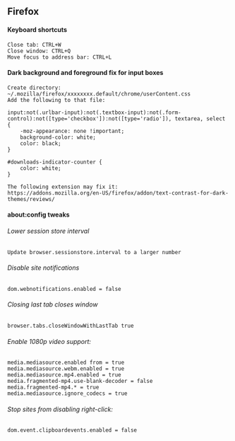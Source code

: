 ## Firefox

#### Keyboard shortcuts
    Close tab: CTRL+W
    Close window: CTRL+Q
    Move focus to address bar: CTRL+L

#### Dark background and foreground fix for input boxes
    Create directory: ~/.mozilla/firefox/xxxxxxxx.default/chrome/userContent.css
    Add the following to that file:

    input:not(.urlbar-input):not(.textbox-input):not(.form-control):not([type='checkbox']):not([type='radio']), textarea, select {
        -moz-appearance: none !important;
        background-color: white;
        color: black;
    }

    #downloads-indicator-counter {
        color: white;
    }

    The following extension may fix it:
    https://addons.mozilla.org/en-US/firefox/addon/text-contrast-for-dark-themes/reviews/

#### about:config tweaks

###### Lower session store interval
    Update browser.sessionstore.interval to a larger number

###### Disable site notifications
    dom.webnotifications.enabled = false

###### Closing last tab closes window
    browser.tabs.closeWindowWithLastTab true

###### Enable 1080p video support:
    media.mediasource.enabled from = true
    media.mediasource.webm.enabled = true
    media.mediasource.mp4.enabled = true
    media.fragmented-mp4.use-blank-decoder = false
    media.fragmented-mp4.* = true
    media.mediasource.ignore_codecs = true

###### Stop sites from disabling right-click:
    dom.event.clipboardevents.enabled = false
